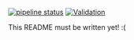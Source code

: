 [![pipeline status](https://gitlab.cern.ch/rest-for-physics/restg4/badges/master/pipeline.svg)](https://gitlab.cern.ch/rest-for-physics/restg4/-/commits/master)
[![Validation](https://github.com/rest-for-physics/restG4/actions/workflows/validation.yml/badge.svg)](https://github.com/rest-for-physics/restG4/actions/workflows/validation.yml)

This README must be written yet! :(

